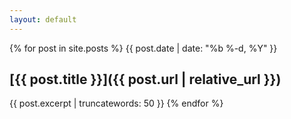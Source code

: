 ```yaml
---
layout: default
---
```



{% for post in site.posts %}
{{ post.date | date: "%b %-d, %Y" }}
## [{{ post.title }}]({{ post.url | relative_url }})
{{ post.excerpt | truncatewords: 50 }}
{% endfor %}

